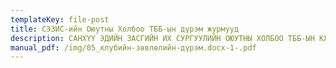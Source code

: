 ```yaml
---
templateKey: file-post
title: СЭЗИС-ийн Оюутны Холбоо ТББ-ын дүрэм журмууд
description: САНХҮҮ ЭДИЙН ЗАСГИЙН ИХ СУРГУУЛИЙН ОЮУТНЫ ХОЛБОО ТББ-ЫН КЛУБИЙН ЗӨВЛӨЛИЙН ДҮРЭМ
manual_pdf: /img/05_клубийн-зөвлөлийн-дүрэм.docx-1-.pdf
---
```

